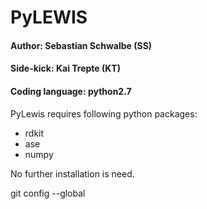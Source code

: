 # PyLEWIS 
#### Author: Sebastian Schwalbe (SS) 
#### Side-kick: Kai Trepte (KT)  
#### Coding language: python2.7   

PyLewis requires following python packages: 

* rdkit   
* ase   
* numpy  

No further installation is need. 
  
git config --global
